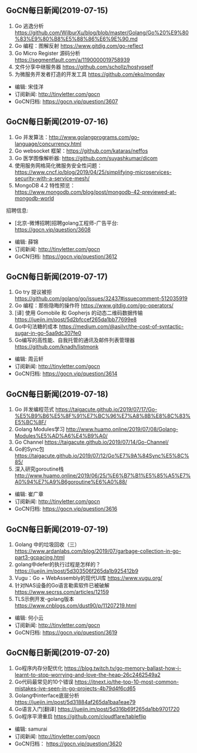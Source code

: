 ## GoCN每日新闻(2019-07-15)

1. Go 逃逸分析 https://github.com/WilburXu/blog/blob/master/Golang/Go%20%E9%80%83%E9%80%B8%E5%88%86%E6%9E%90.md
2. Go 编程：图解反射 https://www.gitdig.com/go-reflect
3. Go Micro Register 源码分析 https://segmentfault.com/a/1190000019758939
4. 文件分享中继服务器 https://github.com/schollz/hostyoself
5. 为微服务开发者打造的开发工具 https://github.com/eko/monday

- 编辑: 宋佳洋
- 订阅新闻: http://tinyletter.com/gocn
- GoCN归档: https://gocn.vip/question/3607

## GoCN每日新闻(2019-07-16)

1. Go 并发算法：http://www.golangprograms.com/go-language/concurrency.html
2. Go websocket 框架：https://github.com/kataras/neffos
3. Go 医学图像解析器: https://github.com/suyashkumar/dicom
4. 使用服务网格简化微服务安全性问题：https://www.cncf.io/blog/2019/04/25/simplifying-microservices-security-with-a-service-mesh/
5. MongoDB 4.2 特性预览：https://www.mongodb.com/blog/post/mongodb-42-previewed-at-mongodb-world 

招聘信息:
* [北京-微博招聘]招聘golang工程师-广告平台: https://gocn.vip/question/3608

- 编辑: 薛锦
- 订阅新闻: http://tinyletter.com/gocn
- GoCN归档: https://gocn.vip/question/3612

## GoCN每日新闻(2019-07-17)

1. Go try 提议被拒 https://github.com/golang/go/issues/32437#issuecomment-512035919
2. Go 编程：那些隐晦的操作符 https://www.gitdig.com/go-operators/
3. [译] 使用 Gomobile 和 Gopherjs 的动态二维码数据传输 https://juejin.im/post/5d2bfccef265da1bb77699e8
4. Go中句法糖的成本 https://medium.com/@asilvr/the-cost-of-syntactic-sugar-in-go-5aa9dc307fe0
5. Go编写的高性能、自我托管的通讯及邮件列表管理器 https://github.com/knadh/listmonk

- 编辑: 周云轩
- 订阅新闻: http://tinyletter.com/gocn
- GoCN归档: https://gocn.vip/question/3614

## GoCN每日新闻(2019-07-18)

1. Go 并发编程范式 https://taigacute.github.io/2019/07/17/Go-%E5%B9%B6%E5%8F%91%E7%BC%96%E7%A8%8B%E8%8C%83%E5%BC%8F/
2. Golang Modules学习  http://www.huamo.online/2019/07/08/Golang-Modules%E5%AD%A6%E4%B9%A0/
3. Go Channel  https://taigacute.github.io/2019/07/14/Go-Channel/
4. Go的Sync包  https://taigacute.github.io/2019/07/12/Go%E7%9A%84Sync%E5%8C%85/
5. 深入研究goroutine栈  http://www.huamo.online/2019/06/25/%E6%B7%B1%E5%85%A5%E7%A0%94%E7%A9%B6goroutine%E6%A0%88/

- 编辑: 崔广章
- 订阅新闻: http://tinyletter.com/gocn
- GoCN归档: https://gocn.vip/question/3616


## GoCN每日新闻(2019-07-19)

1. Golang 中的垃圾回收（三）https://www.ardanlabs.com/blog/2019/07/garbage-collection-in-go-part3-gcpacing.html
2. golang中defer的执行过程是怎样的？https://juejin.im/post/5d303506f265da1b925412b9
3. Vugu：Go + WebAssembly的现代UI库 https://www.vugu.org/
4. 针对NAS设备的Go语言勒索软件已被破解 https://www.secrss.com/articles/12159
5. TLS示例开发-golang版本 https://www.cnblogs.com/dust90/p/11207219.html

- 编辑: 何小云
- 订阅新闻: http://tinyletter.com/gocn
- GoCN归档: https://gocn.vip/question/3619


## GoCN每日新闻(2019-07-20)

1. Go程序内存分配优化 https://blog.twitch.tv/go-memory-ballast-how-i-learnt-to-stop-worrying-and-love-the-heap-26c2462549a2
2. Go代码最常见的10个错误 https://itnext.io/the-top-10-most-common-mistakes-ive-seen-in-go-projects-4b79d4f6cd65
3. Golang中interface底层分析 https://juejin.im/post/5d31884af265da1baa1eae79
4. Go语言入门[翻译] https://juejin.im/post/5d316b69f265da1bb9701720
5. Go程序平滑重启 https://github.com/cloudflare/tableflip

- 编辑: samurai
- 订阅新闻: http://tinyletter.com/gocn
- GoCN归档： https://gocn.vip/question/3620
